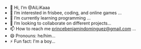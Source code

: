 - 👋 Hi, I’m @AiLiKaaa
- 👀 I’m interested in frisbee, coding, and online games ...
- 🌱 I’m currently learning programming ...
- 💞️ I’m looking to collaborate on different projects...
- 📫 How to reach me princebenjamindominguez@gmail.com ...
- 😄 Pronouns: he/him...
- ⚡ Fun fact: I'm a boy...

<!---
AiLiKaaa/AiLiKaaa is a ✨ special ✨ repository because its `README.md` (this file) appears on your GitHub profile.
You can click the Preview link to take a look at your changes.
--->
